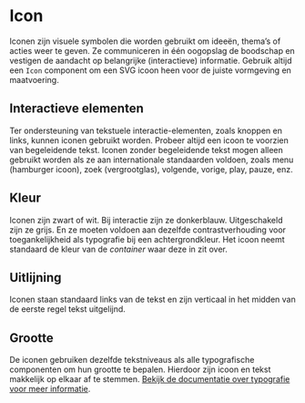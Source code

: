 # Icon

Iconen zijn visuele symbolen die worden gebruikt om ideeën, thema’s of acties weer te geven. Ze communiceren in één oogopslag de boodschap en vestigen de aandacht op belangrijke (interactieve) informatie. Gebruik altijd een `Icon` component om een SVG icoon heen voor de juiste vormgeving en maatvoering.

## Interactieve elementen

Ter ondersteuning van tekstuele interactie-elementen, zoals knoppen en links, kunnen iconen gebruikt worden. Probeer altijd een icoon te voorzien van begeleidende tekst. Iconen zonder begeleidende tekst mogen alleen gebruikt worden als ze aan internationale standaarden voldoen, zoals menu (hamburger icoon), zoek (vergrootglas), volgende, vorige, play, pauze, enz.

## Kleur

Iconen zijn zwart of wit. Bij interactie zijn ze donkerblauw. Uitgeschakeld zijn ze grijs. En ze moeten voldoen aan dezelfde contrastverhouding voor toegankelijkheid als typografie bij een achtergrondkleur. Het icoon neemt standaard de kleur van de _container_ waar deze in zit over.

## Uitlijning

Iconen staan standaard links van de tekst en zijn verticaal in het midden van de eerste regel tekst uitgelijnd.

## Grootte

De iconen gebruiken dezelfde tekstniveaus als alle typografische componenten om hun grootte te bepalen. Hierdoor zijn icoon en tekst makkelijk op elkaar af te stemmen. [Bekijk de documentatie over typografie voor meer informatie](/docs/docs-designrichtlijnen-typografie--docs#tekstniveaus).
